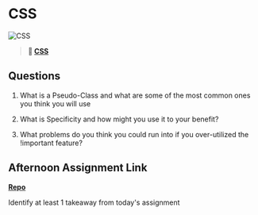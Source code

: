# CSS

![CSS](https://bcw.blob.core.windows.net/public/cssUnit/1411879719053976)

> **📖 [CSS](https://codeworksacademy.com/fs-student-guide/resources/wk1/03-CSS)**

## Questions

1. What is a Pseudo-Class and what are some of the most common ones you think you will use
<!-- its a selector that selects an element in whatever state that you select and a common one i would probably use at the would be hover -->

2. What is Specificity and how might you use it to your benefit?
<!-- specificity is used to see which rule to apply basically adding structure and organization to your code -->

3. What problems do you think you could run into if you over-utilized the !important feature?
<!-- not being able to adjust multiple elements in your css -->


## Afternoon Assignment Link

**[Repo](https://github.com/calvinthurst/cool-site)**

Identify at least 1 takeaway from today's assignment
<!-- i need to utilize dev tools more to see what i can fix in my code -->